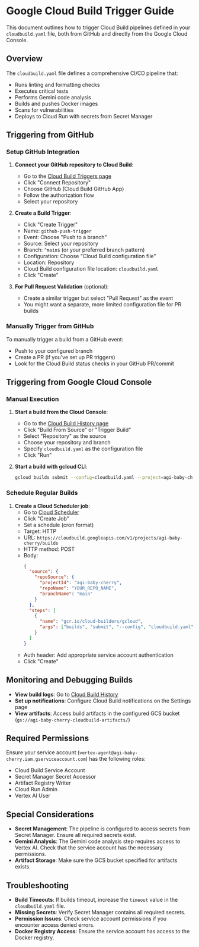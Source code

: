 # Google Cloud Build Trigger Guide

This document outlines how to trigger Cloud Build pipelines defined in your `cloudbuild.yaml` file, both from GitHub and directly from the Google Cloud Console.

## Overview

The `cloudbuild.yaml` file defines a comprehensive CI/CD pipeline that:
- Runs linting and formatting checks
- Executes critical tests
- Performs Gemini code analysis
- Builds and pushes Docker images
- Scans for vulnerabilities
- Deploys to Cloud Run with secrets from Secret Manager

## Triggering from GitHub

### Setup GitHub Integration

1. **Connect your GitHub repository to Cloud Build**:
   - Go to the [Cloud Build Triggers page](https://console.cloud.google.com/cloud-build/triggers)
   - Click "Connect Repository"
   - Choose GitHub (Cloud Build GitHub App)
   - Follow the authorization flow
   - Select your repository

2. **Create a Build Trigger**:
   - Click "Create Trigger"
   - Name: `github-push-trigger`
   - Event: Choose "Push to a branch"
   - Source: Select your repository
   - Branch: `^main$` (or your preferred branch pattern)
   - Configuration: Choose "Cloud Build configuration file"
   - Location: Repository
   - Cloud Build configuration file location: `cloudbuild.yaml`
   - Click "Create"

3. **For Pull Request Validation** (optional):
   - Create a similar trigger but select "Pull Request" as the event
   - You might want a separate, more limited configuration file for PR builds

### Manually Trigger from GitHub

To manually trigger a build from a GitHub event:
- Push to your configured branch
- Create a PR (if you've set up PR triggers)
- Look for the Cloud Build status checks in your GitHub PR/commit

## Triggering from Google Cloud Console

### Manual Execution

1. **Start a build from the Cloud Console**:
   - Go to the [Cloud Build History page](https://console.cloud.google.com/cloud-build/builds)
   - Click "Build From Source" or "Trigger Build"
   - Select "Repository" as the source
   - Choose your repository and branch
   - Specify `cloudbuild.yaml` as the configuration file
   - Click "Run"

2. **Start a build with gcloud CLI**:
   ```bash
   gcloud builds submit --config=cloudbuild.yaml --project=agi-baby-cherry
   ```

### Schedule Regular Builds

1. **Create a Cloud Scheduler job**:
   - Go to [Cloud Scheduler](https://console.cloud.google.com/cloudscheduler)
   - Click "Create Job"
   - Set a schedule (cron format)
   - Target: HTTP
   - URL: `https://cloudbuild.googleapis.com/v1/projects/agi-baby-cherry/builds`
   - HTTP method: POST
   - Body:
     ```json
     {
       "source": {
         "repoSource": {
           "projectId": "agi-baby-cherry",
           "repoName": "YOUR_REPO_NAME",
           "branchName": "main"
         }
       },
       "steps": [
         {
           "name": "gcr.io/cloud-builders/gcloud",
           "args": ["builds", "submit", "--config", "cloudbuild.yaml"]
         }
       ]
     }
     ```
   - Auth header: Add appropriate service account authentication
   - Click "Create"

## Monitoring and Debugging Builds

- **View build logs**: Go to [Cloud Build History](https://console.cloud.google.com/cloud-build/builds)
- **Set up notifications**: Configure Cloud Build notifications on the Settings page
- **View artifacts**: Access build artifacts in the configured GCS bucket (`gs://agi-baby-cherry-cloudbuild-artifacts/`)

## Required Permissions

Ensure your service account (`vertex-agent@agi-baby-cherry.iam.gserviceaccount.com`) has the following roles:
- Cloud Build Service Account
- Secret Manager Secret Accessor
- Artifact Registry Writer
- Cloud Run Admin
- Vertex AI User

## Special Considerations

- **Secret Management**: The pipeline is configured to access secrets from Secret Manager. Ensure all required secrets exist.
- **Gemini Analysis**: The Gemini code analysis step requires access to Vertex AI. Check that the service account has the necessary permissions.
- **Artifact Storage**: Make sure the GCS bucket specified for artifacts exists.

## Troubleshooting

- **Build Timeouts**: If builds timeout, increase the `timeout` value in the `cloudbuild.yaml` file.
- **Missing Secrets**: Verify Secret Manager contains all required secrets.
- **Permission Issues**: Check service account permissions if you encounter access denied errors.
- **Docker Registry Access**: Ensure the service account has access to the Docker registry.
